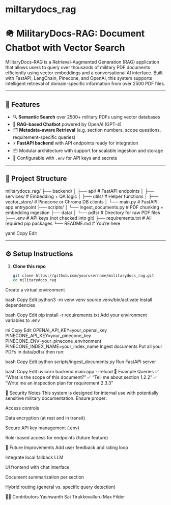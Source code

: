 # miltarydocs_rag

# 🪖 MilitaryDocs-RAG: Document Chatbot with Vector Search

MilitaryDocs-RAG is a Retrieval-Augmented Generation (RAG) application that allows users to query over thousands of military PDF documents efficiently using vector embeddings and a conversational AI interface. Built with FastAPI, LangChain, Pinecone, and OpenAI, this system supports intelligent retrieval of domain-specific information from over 2500 PDF files.

---

## 🚀 Features

- 🔍 **Semantic Search** over 2500+ military PDFs using vector databases
- 🧠 **RAG-based Chatbot** powered by OpenAI (GPT-4)
- 🗂️ **Metadata-aware Retrieval** (e.g. section numbers, scope questions, requirement-specific queries)
- ⚡ **FastAPI backend** with API endpoints ready for integration
- 📦 Modular architecture with support for scalable ingestion and storage
- 🔐 Configurable with `.env` for API keys and secrets

---

## 📁 Project Structure

miltarydocs_rag/
├── backend/
│ ├── api/ # FastAPI endpoints
│ ├── services/ # Embedding + QA logic
│ ├── utils/ # Helper functions
│ ├── vector_store/ # Pinecone or Chroma DB clients
│ └── main.py # FastAPI app entrypoint
├── scripts/
│ └── ingest_documents.py # PDF chunking + embedding ingestion
├── data/
│ └── pdfs/ # Directory for raw PDF files
├── .env # API keys (not checked into git)
├── requirements.txt # All required pip packages
└── README.md # You’re here

yaml
Copy
Edit

---

## ⚙️ Setup Instructions

1. **Clone this repo**  
   ```bash
   git clone https://github.com/yourusername/militarydocs_rag.git
   cd militarydocs_rag
Create a virtual environment

bash
Copy
Edit
python3 -m venv venv
source venv/bin/activate
Install dependencies

bash
Copy
Edit
pip install -r requirements.txt
Add your environment variables to .env

ini
Copy
Edit
OPENAI_API_KEY=your_openai_key
PINECONE_API_KEY=your_pinecone_key
PINECONE_ENV=your_pinecone_environment
PINECONE_INDEX_NAME=your_index_name
Ingest documents
Put all your PDFs in data/pdfs/ then run:

bash
Copy
Edit
python scripts/ingest_documents.py
Run FastAPI server

bash
Copy
Edit
uvicorn backend.main:app --reload
🧪 Example Queries
✅ “What is the scope of this document?”
✅ “Tell me about section 1.2.2”
✅ “Write me an inspection plan for requirement 2.3.3”

🔐 Security Notes
This system is designed for internal use with potentially sensitive military documentation. Ensure proper:

Access controls

Data encryption (at rest and in transit)

Secure API key management (.env)

Role-based access for endpoints (future feature)

🧠 Future Improvements
Add user feedback and rating loop

Integrate local fallback LLM

UI frontend with chat interface

Document summarization per section

Hybrid routing (general vs. specific query detection)

👨‍💻 Contributors
Yashwanth Sai Tirukkovalluru
Max Filder
